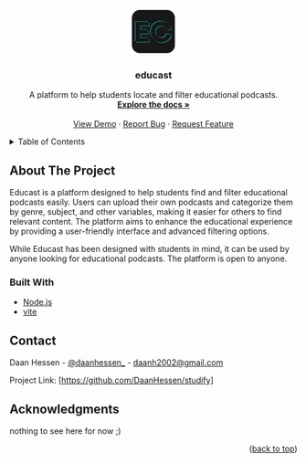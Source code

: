 <!-- readme template gevonden op github: https://github.com/othneildrew/Best-README-Template !-->

<a name="readme-top"></a>

<br />
<div align="center">
  <a href="https://github.com/DaanHessen/studify">
    <img src="public\logo.png" alt="Logo" width="80" height="80">
  </a>

  <h3 align="center">educast</h3>

  <p align="center">
    A platform to help students locate and filter educational podcasts.
    <br />
    <a href="https://github.com/othneildrew/Best-README-Template"><strong>Explore the docs »</strong></a>
    <br />
    <br />
    <a href="https://github.com/othneildrew/Best-README-Template">View Demo</a>
    ·
    <a href="https://github.com/othneildrew/Best-README-Template/issues/new?labels=bug&template=bug-report---.md">Report Bug</a>
    ·
    <a href="https://github.com/othneildrew/Best-README-Template/issues/new?labels=enhancement&template=feature-request---.md">Request Feature</a>
  </p>
</div>

<!-- TABLE OF CONTENTS -->
<details>
  <summary>Table of Contents</summary>
  <ol>
    <li>
      <a href="#about-the-project">About The Project</a>
      <ul>
        <li><a href="#built-with">Built With</a></li>
      </ul>
    <li>
    <li><a href="#contact">Contact</a></li>
  </ol>
</details>

## About The Project
Educast is a platform designed to help students find and filter educational podcasts easily. Users can upload their own podcasts and categorize them by genre, subject, and other variables, making it easier for others to find relevant content. The platform aims to enhance the educational experience by providing a user-friendly interface and advanced filtering options.

While Educast has been designed with students in mind, it can be used by anyone looking for educational podcasts. The platform is open to anyone.

### Built With
* [Node.js](https://nodejs.org/)
* [vite](https://vitejs.dev/)

## Contact

Daan Hessen - [@daanhessen_](https://instagram.com/daanhessen_) - daanh2002@gmail.com

Project Link: [https://github.com/DaanHessen/studify]

## Acknowledgments
nothing to see here for now ;)

<p align="right">(<a href="#readme-top">back to top</a>)</p>